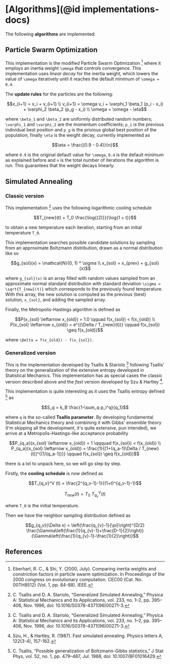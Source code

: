 # [Algorithms](@id implementations-docs)

The following **algorithms** are implemented:

## Particle Swarm Optimization
This implementation is the modified Particle Swarm Optimization [^1] where it employs an inertia weight ``\omega``
that controls convergence. This implementation uses _linear decay_ for the inertia weight, which lowers the value of 
``\omega`` iteratively until it reaches the default minimum of ``\omega = 0.4``.

The **update rules** for the particles are the following:

```math
x_{i+1} = x_i + v_{i+1} \\
v_{i+1} = \omega v_i + \varphi_1 \beta_1 (p_i - x_i) + \varphi_2 \beta_2 (p_g - x_i) \\
\omega = \omega - \eta
```

where ``\beta_1`` and ``\beta_2`` are uniformly distributed random numbers; ``\varphi_1`` and ``\varphi_2`` are the momentum coefficients;
``p_i`` is the previous individual best position and ``p_g`` is the privious global best position of the population; finally
``\eta`` is the weight decay, currently implemented as

```math
\eta = \frac{(0.9 - 0.4)}{n}
```
where ``0.9`` is the original default value for ``\omega``, ``0.4`` is the default minimum as explained before and ``n`` is the
total number of iterations the algorithm is run. This guarantees that the weight decays linearly.

## Simulated Annealing

### Classic version
This implementation [^2] uses the following logarithmic cooling schedule

```math
T_{new}(t) = T_0 \frac{\log{(2)}}{\log{1 + t}}
```
to obtain a new temperature each iteration, starting from an initial temperature ``T_0``.

This implementation searches possible candidate solutions by sampling from an approximate Boltzmann distribution,
drawn as a normal distribution like so

```math
g_{sol}(x) = \mathcal{N}(0, 1) * \sigma \\
x_{sol} = x_{prev} + g_{sol}(x)
```

where ``g_{sol}(x)`` is an array filled with random values sampled from an approximate normal standard distribution
with standard deviation ``\sigma = \sqrt{T_{new}(t)}`` which corresponds to the previously found
temperature. With this array, the new solution is computed as the previous (best) solution, ``x_{sol}``,
and adding the sampled array.

Finally, the Metropolis-Hastings algorithm is defined as

```math
P(x_{sol} \leftarrow x_{old}) = 1.0 \qquad f(x_{sol}) < f(x_{old}) \\
P(x_{sol} \leftarrow x_{old}) = e^{(\Delta / T_{new}(t))} \qquad f(x_{sol}) \geq f(x_{old})
```

where ``\Delta = f(x_{old}) - f(x_{sol})``.

### Generalized version
This is the implementation developed by Tsallis & Stariolo [^2] following Tsallis' theory on
the generalization of the extensive entropy developed in Statistical Mechanics. This implementation
has as special cases the classic version described above and the *fast* version developed by
Szu & Hartley [^3].

This implementation is quite interesting as it uses the Tsallis entropy defined [^4] as

```math
S_q = k_B \frac{1-\sum_q p_i^q}{q_1}
```

where ``q`` is the so-called **Tsallis parameter**. By developing fundamental Statistical Mechanics
theory and combining it with Gibbs' ensemble theory (I'm skipping all the development, it's quite
extensive, pun intended), we arrive at a Metropolis-Hastings-like acceptance probability

```math
P_{q_a}(x_{sol} \leftarrow x_{old}) = 1 \qqquad f(x_{sol}) < f(x_{old}) \\
P_{q_a}(x_{sol} \leftarrow x_{old}) = \frac{1}{[1+(q_a-1)\Delta / T_{new}(t)]^{(1/(q_a-1))}} \qquad f(x_{sol}) \geq f(x_{old})
```
there is a lot to unpack here, so we will go step by step.

Firstly, the **cooling schedule** is now defined as

```math
T_{q_v}^V (t) = \frac{2^{q_v-1}-1}{(1+t)^{q_v-1}-1}
```
```math
T_{new}(t) = T_0\ T_{q_v}^V (t)
```
where ``T_0`` is the initial temperature.

Then we have the neighbor sampling distribution defined as

```math
g_{q_v}(\Delta x) = \left(\frac{q_{v}-1}{\pi}\right)^{D/2} \frac{\Gamma\left(\frac{1}{q_{v}-1}+\frac{D-1}{2}\right)}{\Gamma\left(\frac{1}{q_{v}-1}-\frac{1}{2}\right)}
```

## References

[^1]: Eberhart, R. C., & Shi, Y. (2000, July). Comparing inertia weights and constriction factors in particle swarm optimization. In Proceedings of the 2000 congress on evolutionary computation. CEC00 (Cat. No. 00TH8512) (Vol. 1, pp. 84-88). IEEE.

[^2]: C. Tsallis and D. A. Stariolo, “Generalized Simulated Annealing,” Physica A: Statistical Mechanics and its Applications, vol. 233, no. 1–2, pp. 395–406, Nov. 1996, doi: 10.1016/S0378-4371(96)00271-3.

[^3]: Szu, H., & Hartley, R. (1987). Fast simulated annealing. Physics letters A, 122(3-4), 157-162.

[^4]: C. Tsallis, “Possible generalization of Boltzmann-Gibbs statistics,” J Stat Phys, vol. 52, no. 1, pp. 479–487, Jul. 1988, doi: 10.1007/BF01016429.
